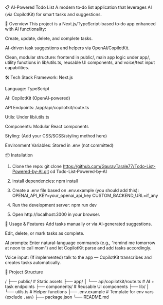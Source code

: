 📋 AI-Powered Todo List
A modern to‑do list application that leverages AI (via CopilotKit) for smart tasks and suggestions.

🧩 Overview
This project is a Next.js/TypeScript-based to‑do app enhanced with AI functionality:

Create, update, delete, and complete tasks.

AI-driven task suggestions and helpers via OpenAI/CopilotKit.

Clean, modular structure: frontend in public/, main app logic under app/, utility functions in lib/utils.ts, reusable UI components, and voice/text input capabilities.

🛠️ Tech Stack
Framework: Next.js

Language: TypeScript

AI: CopilotKit (OpenAI-powered)

API Endpoints: /app/api/copilotkit/route.ts

Utils: Under lib/utils.ts

Components: Modular React components

Styling: (Add your CSS/SCSS/styling method here)

Environment Variables: Stored in .env (not committed)

📦 Installation
1. Clone the repo:
   git clone https://github.com/GauravTarale77/Todo-List-Powered-by-AI.git
   cd Todo-List‑Powered‑by‑AI

2. Install dependencies:
   npm install

3. Create a .env file based on .env.example (you should add this):
   OPENAI_API_KEY=your_openai_api_key
   CUSTOM_BACKEND_URL=if_any

4. Run the development server:
   npm run dev

5. Open http://localhost:3000 in your browser.

🔧 Usage & Features
Add tasks manually or via AI-generated suggestions.

Edit, delete, or mark tasks as complete.

AI prompts: Enter natural-language commands (e.g., “remind me tomorrow at noon to call mom”) and let CopilotKit parse and add tasks accordingly.

Voice input: (If implemented) talk to the app — CopilotKit transcribes and creates tasks automatically.


📁 Project Structure

/
├── public/                    # Static assets
├── app/
│   └── api/copilotkit/route.ts   # AI + task endpoints
├── components/                # Reusable UI components
├── lib/
│   └── utils.ts               # Helper functions
├── .env.example               # Template for env vars (exclude `.env`)
├── package.json
└── README.md
